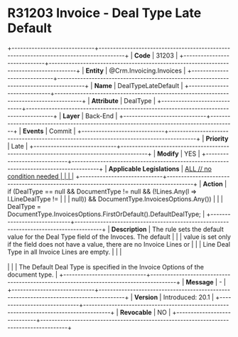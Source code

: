 ﻿---
erp.type: business-rule
erp.entity: Crm.Invoicing.Invoices
---

# R31203 Invoice - Deal Type Late Default
+-----------------------------+---------------------------------------------------------------------------------------+
| **Code**                    | 31203                                                                                 |
+-----------------------------+---------------------------------------------------------------------------------------+
| **Entity**                  | @Crm.Invoicing.Invoices                                                               |
+-----------------------------+---------------------------------------------------------------------------------------+
| **Name**                    | DealTypeLateDefault                                                                   |
+-----------------------------+---------------------------------------------------------------------------------------+
| **Attribute**               | DealType                                                                              |
+-----------------------------+---------------------------------------------------------------------------------------+
| **Layer**                   | Back-End                                                                              |
+-----------------------------+---------------------------------------------------------------------------------------+
| **Events**                  | Commit                                                                                |
+-----------------------------+---------------------------------------------------------------------------------------+
| **Priority**                | Late                                                                                  |
+-----------------------------+---------------------------------------------------------------------------------------+
| **Modify**                  | YES                                                                                   |
+-----------------------------+---------------------------------------------------------------------------------------+
| **Applicable Legislations** | [ALL // no condition needed                                                           |
|                             | ](xref:applicable-legislations)                                                       |
+-----------------------------+---------------------------------------------------------------------------------------+
| **Action**                  | if (DealType == null && DocumentType != null && (!Lines.Any(l =\> l.LineDealType !=   |
|                             | null)) && DocumentType.InvoicesOptions.Any())                                         |
|                             | DealType =  DocumentType.InvoicesOptions.FirstOrDefault().DefaultDealType;            |
+-----------------------------+---------------------------------------------------------------------------------------+
| **Description**             | The rule sets the default value for the Deal Type field of the Invoces. The default   |
|                             | value is set only if the field does not have a value, there are no Invoice Lines or   |
|                             | Line Deal Type in all Invoice Lines are empty.                                        |
|                             | <br/><br/>                                                                            |
|                             | The Default Deal Type is specified in the Invoice Options of the document type.       |
+-----------------------------+---------------------------------------------------------------------------------------+
| **Message**                 | \-                                                                                    |
+-----------------------------+---------------------------------------------------------------------------------------+
| **Version**                 | Introduced: 20.1                                                                      |
+-----------------------------+---------------------------------------------------------------------------------------+
| **Revocable**               | NO                                                                                    |
+-----------------------------+---------------------------------------------------------------------------------------+
